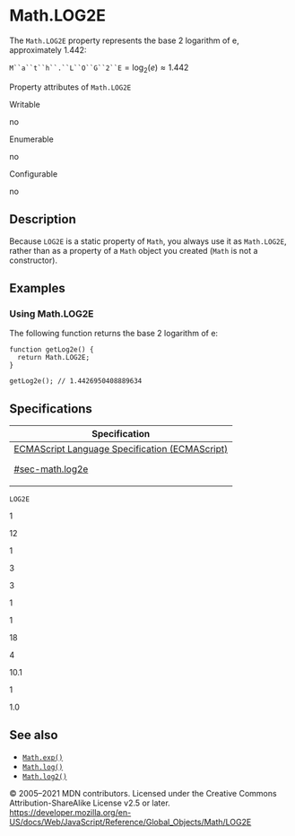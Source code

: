 # Math.LOG2E

The `Math.LOG2E` property represents the base 2 logarithm of e, approximately 1.442:

` M``a``t``h``.``L``O``G``2``E ` = log<sub>2</sub>(_e_) ≈ 1.442

Property attributes of `Math.LOG2E`

Writable

no

Enumerable

no

Configurable

no

## Description

Because `LOG2E` is a static property of `Math`, you always use it as `Math.LOG2E`, rather than as a property of a `Math` object you created (`Math` is not a constructor).

## Examples

### Using Math.LOG2E

The following function returns the base 2 logarithm of e:

    function getLog2e() {
      return Math.LOG2E;
    }

    getLog2e(); // 1.4426950408889634

## Specifications

<table>
<thead>
<tr class="header">
<th>Specification</th>
</tr>
</thead>
<tbody>
<tr class="odd">
<td>
<a href="https://tc39.es/ecma262/#sec-math.log2e">ECMAScript Language Specification (ECMAScript)
<br/>

<span class="small">#sec-math.log2e</span>
</a>
</td>
</tr>
</tbody>
</table>

`LOG2E`

1

12

1

3

3

1

1

18

4

10.1

1

1.0

## See also

-   [`Math.exp()`](exp)
-   [`Math.log()`](log)
-   [`Math.log2()`](log2)

© 2005–2021 MDN contributors.
Licensed under the Creative Commons Attribution-ShareAlike License v2.5 or later.
<a href="https://developer.mozilla.org/en-US/docs/Web/JavaScript/Reference/Global_Objects/Math/LOG2E" class="_attribution-link">https://developer.mozilla.org/en-US/docs/Web/JavaScript/Reference/Global_Objects/Math/LOG2E</a>
